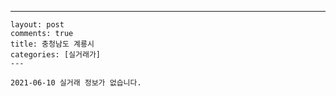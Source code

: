 ---
    layout: post
    comments: true
    title: 충청남도 계룡시
    categories: [실거래가]
    ---

    2021-06-10 실거래 정보가 없습니다.

    